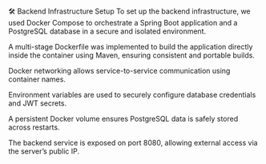 🛠️ Backend Infrastructure Setup
To set up the backend infrastructure, we used Docker Compose to orchestrate a Spring Boot application and a PostgreSQL database in a secure and isolated environment.

A multi-stage Dockerfile was implemented to build the application directly inside the container using Maven, ensuring consistent and portable builds.

Docker networking allows service-to-service communication using container names.

Environment variables are used to securely configure database credentials and JWT secrets.

A persistent Docker volume ensures PostgreSQL data is safely stored across restarts.

The backend service is exposed on port 8080, allowing external access via the server’s public IP.

